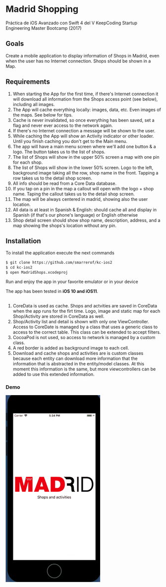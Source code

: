 # Madrid Shopping
Práctica de iOS Avanzado con Swift 4 del V KeepCoding Startup Engineering Master Bootcamp (2017)

## Goals
Create a mobile application to display information of Shops in Madrid, even when the user has no Internet connection. Shops should be shown in a Map.

## Requirements
1. When starting the App for the first time, if there's Internet connection it will download all information from the Shops access
point (see below), including all images.
2. The App will cache everything locally: images, data, etc. Even images of the maps. See below for tips.
3. Cache is never invalidated, so once everything has been saved, set a flag and never ever access to the network again.
4. If there's no Internet connection a message will be shown to the user.
5. While caching the App will show an Activity indicator or other loader. Until you finish caching you don't get to the Main menu.
6. The app will have a main menu screen where we'll add one button & a logo. The button takes us to the list of shops.
7. The list of Shops will show in the upper 50% screen a map with one pin for each shop.
8. The list of Shops will show in the lower 50% screen. Logo to the left, background image taking all the row, shop name in the front. Tapping a row takes us to the detail shop screen.
9. All info should be read from a Core Data database.
10. If you tap on a pin in the map a callout will open with the logo + shop name. Taping the callout takes us to the detail shop screen.
11. The map will be always centered in madrid, showing also the user location.
12. All data is at least in Spanish & English: should cache all and display in Spanish (if that's our phone's language) or English otherwise
13. Shop detail screen should show shop name, description, address, and a map showing the shops's location without any pin.


## Installation
To install the application execute the next commands
```
$ git clone https://github.com/smarrerof/kc-ios2
$ cd kc-ios2
$ open MadridShops.xcodeproj
```

Run and enjoy the app in your favorite emulator or in your device

The app has been tested in **iOS 10 and iOS11**.

## 
1. CoreData is used as cache. Shops and actvities are saved in CoreData when the app runs for the firt time. Logo, image and static map for each Shop/Activity are stored in CoreData as well.
2. Shop/Activity list and detail is shown with only one ViewController. Access to CoreDate is managed by a class that uses a generic class to access to the correct table. This class can be extended to accept filters.
3. CocoaPod is not used, so access to network is managed by a custom class.
4. A red border is added as background image to each cell.
5. Download and cache shops and activities are is custom classes because each entity can download more information that the information that is abstracted in the entity/model classes. At this moment this information is the same, but more viewcontrollers can be added to use this extended information. 

### Demo
![MadridShops Demo](https://raw.githubusercontent.com/smarrerof/kc-ios2/master/madridapp-ios.gif)